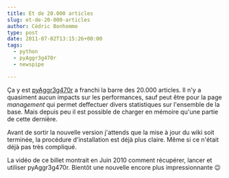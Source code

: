 ```yaml
---
title: Et de 20.000 articles
slug: et-de-20-000-articles
author: Cédric Bonhomme
type: post
date: 2011-07-02T13:15:26+00:00
tags:
  - python
  - pyAggr3g470r
  - newspipe

---
```

Ça y est [pyAggr3g470r][1] a franchi la barre des 20.000 articles.
Il n'y a quasiment aucun impacts sur les performances, sauf peut être pour la
page _management_ qui permet deffectuer divers statistiques sur l'ensemble de la base.
Mais depuis peu il est possible de charger en mémoire qu'une partie de cette dernière.

Avant de sortir la nouvelle version j'attends que la mise à jour du wiki soit terminée,
la procédure d'installation est déjà plus claire. Même si ce n'était déjà pas très
compliqué.

La vidéo de ce billet montrait en Juin 2010 comment récupérer, lancer et utiliser pyAggr3g470r. Bientôt une nouvelle encore plus impressionnante 😉

 [1]: https://git.sr.ht/~cedric/pyAggr3g470r
